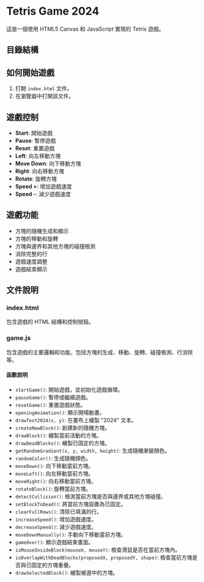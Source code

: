 # Tetris Game 2024

這是一個使用 HTML5 Canvas 和 JavaScript 實現的 Tetris 遊戲。

## 目錄結構

## 如何開始遊戲

1. 打開 `index.html` 文件。
2. 在瀏覽器中打開該文件。

## 遊戲控制

- **Start**: 開始遊戲
- **Pause**: 暫停遊戲
- **Reset**: 重置遊戲
- **Left**: 向左移動方塊
- **Move Down**: 向下移動方塊
- **Right**: 向右移動方塊
- **Rotate**: 旋轉方塊
- **Speed +**: 增加遊戲速度
- **Speed -**: 減少遊戲速度

## 遊戲功能

- 方塊的隨機生成和顯示
- 方塊的移動和旋轉
- 方塊與邊界和其他方塊的碰撞檢測
- 消除完整的行
- 遊戲速度調整
- 遊戲結束顯示

## 文件說明

### index.html

包含遊戲的 HTML 結構和控制按鈕。

### game.js

包含遊戲的主要邏輯和功能，包括方塊的生成、移動、旋轉、碰撞檢測、行消除等。

#### 函數說明

- `startGame()`: 開始遊戲，並初始化遊戲循環。
- `pauseGame()`: 暫停或繼續遊戲。
- `resetGame()`: 重置遊戲狀態。
- `openingAnimation()`: 顯示開場動畫。
- `drawText2024(x, y)`: 在畫布上繪製 "2024" 文本。
- `createNewBlock()`: 創建新的隨機方塊。
- `drawBlock()`: 繪製當前活動的方塊。
- `drawDeadBlocks()`: 繪製已固定的方塊。
- `getRandomGradient(x, y, width, height)`: 生成隨機漸變顏色。
- `randomColor()`: 生成隨機顏色。
- `moveDown()`: 向下移動當前方塊。
- `moveLeft()`: 向左移動當前方塊。
- `moveRight()`: 向右移動當前方塊。
- `rotateBlock()`: 旋轉當前方塊。
- `detectCollision()`: 檢測當前方塊是否與邊界或其他方塊碰撞。
- `setBlockToDead()`: 將當前方塊設置為已固定。
- `clearFullRows()`: 清除已填滿的行。
- `increaseSpeed()`: 增加遊戲速度。
- `decreaseSpeed()`: 減少遊戲速度。
- `moveDownManually()`: 手動向下移動當前方塊。
- `gameOver()`: 顯示遊戲結束畫面。
- `isMouseInsideBlock(mouseX, mouseY)`: 檢查滑鼠是否在當前方塊內。
- `isOverlapWithDeadBlocks(proposedX, proposedY, shape)`: 檢查當前方塊是否與已固定的方塊重疊。
- `drawSelectedBlock()`: 繪製被選中的方塊。